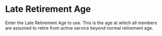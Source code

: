 # Late Retirement Age

Enter the Late Retirement Age to use. This is the age at which all
members are assumed to retire from active service beyond normal
retirement age.
